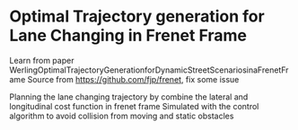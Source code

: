 # Optimal Trajectory generation for Lane Changing in Frenet Frame

Learn from paper WerlingOptimalTrajectoryGenerationforDynamicStreetScenariosinaFrenetFrame
Source from https://github.com/fjp/frenet, fix some issue

Planning the lane changing trajectory by combine the lateral and longitudinal cost function in frenet frame 
Simulated with the control algorithm to avoid collision from moving and static obstacles
